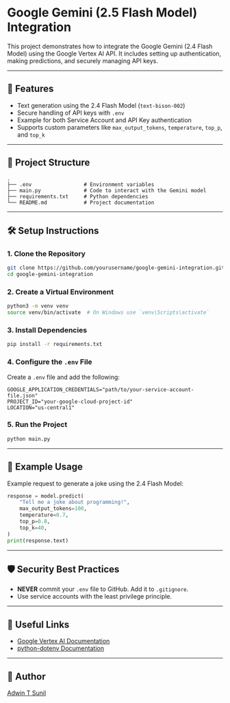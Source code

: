 # Google Gemini (2.5 Flash Model) Integration

This project demonstrates how to integrate the Google Gemini (2.4 Flash Model) using the Google Vertex AI API. It includes setting up authentication, making predictions, and securely managing API keys.

---

## 🚀 Features
- Text generation using the 2.4 Flash Model (`text-bison-002`)
- Secure handling of API keys with `.env`
- Example for both Service Account and API Key authentication
- Supports custom parameters like `max_output_tokens`, `temperature`, `top_p`, and `top_k`

---

## 📂 Project Structure
```
.
├── .env                 # Environment variables
├── main.py              # Code to interact with the Gemini model
├── requirements.txt     # Python dependencies
└── README.md            # Project documentation
```

---

## 🛠️ Setup Instructions

### 1. Clone the Repository
```bash
git clone https://github.com/yourusername/google-gemini-integration.git
cd google-gemini-integration
```

### 2. Create a Virtual Environment
```bash
python3 -m venv venv
source venv/bin/activate  # On Windows use `venv\Scripts\activate`
```

### 3. Install Dependencies
```bash
pip install -r requirements.txt
```

### 4. Configure the `.env` File
Create a `.env` file and add the following:
```plaintext
GOOGLE_APPLICATION_CREDENTIALS="path/to/your-service-account-file.json"
PROJECT_ID="your-google-cloud-project-id"
LOCATION="us-central1"
```

### 5. Run the Project
```bash
python main.py
```

---

## 🧬 Example Usage
Example request to generate a joke using the 2.4 Flash Model:
```python
response = model.predict(
    "Tell me a joke about programming!",
    max_output_tokens=100,
    temperature=0.7,
    top_p=0.8,
    top_k=40,
)
print(response.text)
```

---

## 🛡️ Security Best Practices
- **NEVER** commit your `.env` file to GitHub. Add it to `.gitignore`.
- Use service accounts with the least privilege principle.

---

## 🔗 Useful Links
- [Google Vertex AI Documentation](https://cloud.google.com/vertex-ai)
- [python-dotenv Documentation](https://pypi.org/project/python-dotenv/)

---



## 👤 Author
[Adwin T Sunil](https://github.com/yourusername)

